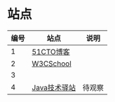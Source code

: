# 站点



| 编号 | 站点                                      | 说明   |
| ---- | ----------------------------------------- | ------ |
| 1    | [51CTO博客](https://blog.51cto.com/)      |        |
| 2    | [W3CSchool](https://www.w3cschool.cn/)    |        |
| 3    |                                           |        |
| 4    | [Java技术驿站](https://www.cmsblogs.com/) | 待观察 |

